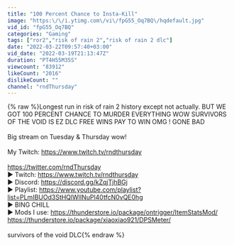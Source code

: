 ```yaml
---
title: "100 Percent Chance to Insta-Kill"
image: "https:\/\/i.ytimg.com\/vi\/fpG55_Oq7BQ\/hqdefault.jpg"
vid_id: "fpG55_Oq7BQ"
categories: "Gaming"
tags: ["ror2","risk of rain 2","risk of rain 2 dlc"]
date: "2022-03-22T09:57:40+03:00"
vid_date: "2022-03-19T21:13:47Z"
duration: "PT4H55M35S"
viewcount: "83912"
likeCount: "2016"
dislikeCount: ""
channel: "rndThursday"
---
```

{% raw %}Longest run in risk of rain 2 history except not actually. BUT WE GOT 100 PERCENT CHANCE TO MURDER EVERYTHING WOW SURVIVORS OF THE VOID IS EZ DLC FREE WINS PAY TO WIN OMG ! GONE BAD<br /><br />Big stream on Tuesday &amp; Thursday wow!<br /><br />My Twitch: <a rel="nofollow" target="blank" href="https://www.twitch.tv/rndthursday">https://www.twitch.tv/rndthursday</a><br /><br /><a rel="nofollow" target="blank" href="https://twitter.com/rndThursday">https://twitter.com/rndThursday</a><br />► Twitch: <a rel="nofollow" target="blank" href="https://www.twitch.tv/rndthursday">https://www.twitch.tv/rndthursday</a><br />► Discord: <a rel="nofollow" target="blank" href="https://discord.gg/kZqjTjhBGj">https://discord.gg/kZqjTjhBGj</a><br />► Playlist: <a rel="nofollow" target="blank" href="https://www.youtube.com/playlist?list=PLmIBUOd3StHQlWlINuPl40tfcN0vQE0hg">https://www.youtube.com/playlist?list=PLmIBUOd3StHQlWlINuPl40tfcN0vQE0hg</a><br />► BING CHILL<br />► Mods I use: <a rel="nofollow" target="blank" href="https://thunderstore.io/package/ontrigger/ItemStatsMod/">https://thunderstore.io/package/ontrigger/ItemStatsMod/</a><br /><a rel="nofollow" target="blank" href="https://thunderstore.io/package/xiaoxiao921/DPSMeter/">https://thunderstore.io/package/xiaoxiao921/DPSMeter/</a><br /><br />survivors of the void DLC{% endraw %}
